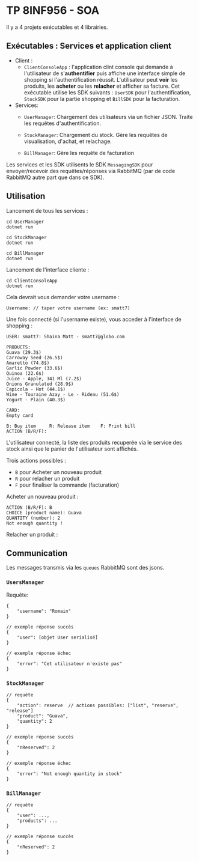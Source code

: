 # TP 8INF956 - SOA

Il y a 4 projets exécutables et 4 librairies.

## Exécutables : Services et application client
- Client :
    - `ClientConsoleApp` : l'application clint console qui demande à l'utilisateur de s'**authentifier** puis affiche une interface simple de shopping si l'authentification réussit. L'utilisateur peut **voir** les produits, les **acheter** ou les **relacher** et afficher sa facture. Cet exécutable utilise les SDK suivants : `UserSDK` pour l'authentification, `StockSDK` pour la partie shopping et `BillSDK` pour la facturation.
- Services:
    - `UserManager`: Chargement des utilisateurs via un fichier JSON. Traite les requêtes d'authentification.

    - `StockManager`: Chargement du stock. Gère les requêtes de visualisation, d'achat, et relachage.

    - `BillManager`: Gère les requête de facturation

Les services et les SDK utilisents le SDK `MessagingSDK` pour envoyer/recevoir des requêtes/réponses via RabbitMQ (par de code RabbitMQ autre part que dans ce SDK).

## Utilisation

Lancement de tous les services :
```
cd UserManager
dotnet run

cd StockManager
dotnet run

cd BillManager
dotnet run
```

Lancement de l'interface cliente :
```
cd ClientConsoleApp
dotnet run
```

Cela devrait vous demander votre username :
```
Username: // taper votre username (ex: smatt7)
```

Une fois connecté (si l'username existe), vous acceder à l'interface de shopping :
```
USER: smatt7: Shaina Matt - smatt7@globo.com

PRODUCTS:
Guava (29.3$)
Carroway Seed (26.5$)
Amaretto (74.8$)
Garlic Powder (33.6$)
Quinoa (22.6$)
Juice - Apple, 341 Ml (7.2$)
Onions Granulated (28.9$)
Capicola - Hot (44.1$)
Wine - Touraine Azay - Le - Rideau (51.6$)
Yogurt - Plain (40.3$)

CARD:
Empty card

B: Buy item     R: Release item    F: Print bill
ACTION (B/R/F):
```

L'utilisateur connecté, la liste des produits recuperée via le service des stock ainsi que le panier de l'utilisateur sont affichés.

Trois actions possibles :
- `B` pour Acheter un nouveau produit
- `R` pour relacher un produit
- `F` pour finaliser la commande (facturation)

Acheter un nouveau produit :
```
ACTION (B/R/F): B
CHOICE (product name): Guava
QUANTITY (number): 2
Not enough quantity !
```

Relacher un produit :



## Communication
Les messages transmis via les `queues` RabbitMQ sont des jsons.

### `UsersManager`
Requête:
```
{
    "username": "Romain"
}

// exemple réponse succès
{
    "user": [objet User serialisé]
}

// exemple réponse échec
{
    "error": "Cet utilisateur n'existe pas"
}
```

### `StockManager`
```
// requête
{
    "action": reserve  // actions possibles: ["list", "reserve", "release"]
    "product": "Guava",
    "quantity": 2
}

// exemple réponse succès
{
    "nReserved": 2
}

// exemple réponse échec
{
    "error": "Not enough quantity in stock"
}
```

### `BillManager`
```
// requête
{
    "user": ...,
    "products": ...  
}

// exemple réponse succès
{
    "nReserved": 2
}
```
